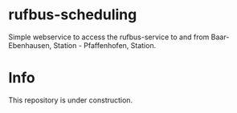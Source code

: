 # rufbus-scheduling
Simple webservice to access the rufbus-service to and from Baar-Ebenhausen, Station - Pfaffenhofen, Station. 

# Info
This repository is under construction. 